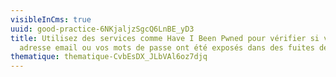 ```yaml
---
visibleInCms: true
uuid: good-practice-6NKjaljzSgcQ6LnBE_yD3
title: Utilisez des services comme Have I Been Pwned pour vérifier si votre
  adresse email ou vos mots de passe ont été exposés dans des fuites de données.
thematique: thematique-CvbEsDX_JLbVAl6oz7djq
---
```

